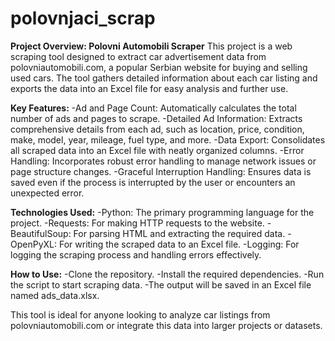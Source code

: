 # polovnjaci_scrap
**Project Overview: Polovni Automobili Scraper**
This project is a web scraping tool designed to extract car advertisement data from polovniautomobili.com, a popular Serbian website for buying and selling used cars. The tool gathers detailed information about each car listing and exports the data into an Excel file for easy analysis and further use.

**Key Features:**
-Ad and Page Count: Automatically calculates the total number of ads and pages to scrape.
-Detailed Ad Information: Extracts comprehensive details from each ad, such as location, price, condition, make, model, year, mileage, fuel type, and more.
-Data Export: Consolidates all scraped data into an Excel file with neatly organized columns.
-Error Handling: Incorporates robust error handling to manage network issues or page structure changes.
-Graceful Interruption Handling: Ensures data is saved even if the process is interrupted by the user or encounters an unexpected error.

**Technologies Used:**
-Python: The primary programming language for the project.
-Requests: For making HTTP requests to the website.
-BeautifulSoup: For parsing HTML and extracting the required data.
-OpenPyXL: For writing the scraped data to an Excel file.
-Logging: For logging the scraping process and handling errors effectively.

**How to Use:**
-Clone the repository.
-Install the required dependencies.
-Run the script to start scraping data.
-The output will be saved in an Excel file named ads_data.xlsx.

This tool is ideal for anyone looking to analyze car listings from polovniautomobili.com or integrate this data into larger projects or datasets.
